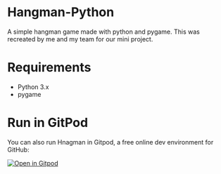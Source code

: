 # Hangman-Python
A simple hangman game made with python and pygame. This was recreated by me and my team for our mini project.

# Requirements
- Python 3.x
- pygame

# Run in GitPod

You can also run Hnagman in Gitpod, a free online dev environment for GitHub:


[![Open in Gitpod](https://gitpod.io/button/open-in-gitpod.svg)](https://gitpod.io/#https://github.com/techwithtim/Hangman/blob/master/hangman.py)

